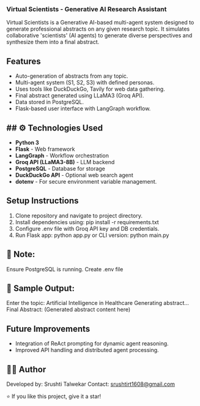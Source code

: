 ### Virtual Scientists - Generative AI Research Assistant
Virtual Scientists is a Generative AI-based multi-agent system designed to generate professional abstracts on any given research topic. It simulates collaborative 'scientists' (AI agents) to generate diverse perspectives and synthesize them into a final abstract.

## Features
- Auto-generation of abstracts from any topic.
- Multi-agent system (S1, S2, S3) with defined personas.
- Uses tools like DuckDuckGo, Tavily for web data gathering.
- Final abstract generated using LLaMA3 (Groq API).
- Data stored in PostgreSQL.
- Flask-based user interface with LangGraph workflow.
## ## ⚙️ Technologies Used

- **Python 3**
- **Flask** - Web framework
- **LangGraph** - Workflow orchestration
- **Groq API (LLaMA3-8B)** - LLM backend
- **PostgreSQL** - Database for storage
- **DuckDuckGo API** - Optional web search agent
- **dotenv** - For secure environment variable management.
  
## Setup Instructions
1. Clone repository and navigate to project directory.
2. Install dependencies using: pip install -r requirements.txt
3. Configure .env file with Groq API key and DB credentials.
4. Run Flask app: python app.py or CLI version: python main.py
      
## 🚨 Note:
Ensure PostgreSQL is running.
Create .env file 

## 📝 Sample Output:
Enter the topic: Artificial Intelligence in Healthcare
Generating abstract...
Final Abstract:
(Generated abstract content here)


## Future Improvements
- Integration of ReAct prompting for dynamic agent reasoning.
- Improved API handling and distributed agent processing.
  
## 🙋‍♂️ Author
Developed by: Srushti Talwekar
Contact: srushtirt1608@gmail.com

⭐ If you like this project, give it a star!

